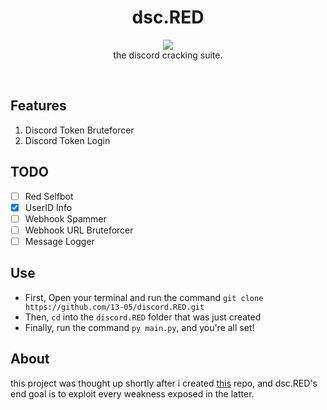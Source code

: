 <h1 align="center">
  dsc.RED
</h1>

<p align="center">
  <img src="https://raw.githubusercontent.com/13-05/discord.RED/main/images/dsc.RED.png"/><br />
  the discord cracking suite.
</p>

<br />

## Features
1) Discord Token Bruteforcer
2) Discord Token Login

## TODO
- [ ] Red Selfbot
- [x] UserID Info
- [ ] Webhook Spammer
- [ ] Webhook URL Bruteforcer
- [ ] Message Logger

## Use
- First, Open your terminal and run the command `git clone https://github.com/13-05/discord.RED.git`
- Then, `cd` into the `discord.RED` folder that was just created
- Finally, run the command `py main.py`, and you're all set!

## About
this project was thought up shortly after i created [this](https://github.com/13-05/disc-python-hacks) repo, and dsc.RED's end goal is to exploit every weakness exposed in the latter.
